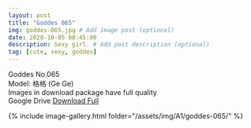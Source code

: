 ```yaml
---
layout: post
title: "Goddes 065"
img: goddes-065.jpg # Add image post (optional)
date: 2020-10-05 08:45:00
description: Sexy girl. # Add post description (optional)
tag: [cute, sexy, goddes]
---
```

Goddes No.065  
Model: 格格 (Ge Ge)                               
Images in download package have full quality                    
Google Drive [Download Full](http://gestyy.com/ee4ycT)

{% include image-gallery.html folder="/assets/img/A1/goddes-065/" %}
